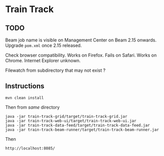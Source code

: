 # Train Track

## TODO

Beam job name is visible on Management Center on Beam 2.15 onwards. Upgrade `pom.xml` once 2.15 released.

Check browser compatibility. Works on Firefox. Fails on Safari. Works on Chrome. Internet Explorer unknown.

Filewatch from subdirectory that may not exist ?


## Instructions

```
mvn clean install
```

Then from *same* directory

```
java -jar train-track-grid/target/train-track-grid.jar
java -jar train-track-web-ui/target/train-track-web-ui.jar
java -jar train-track-data-feed/target/train-track-data-feed.jar
java -jar train-track-beam-runner/target/train-track-beam-runner.jar
```

Then

```
http://localhost:8085/
```
